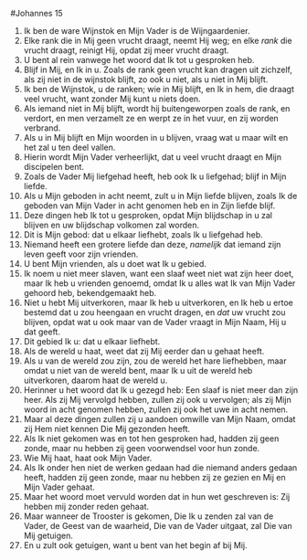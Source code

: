 #Johannes 15
1. Ik ben de ware Wijnstok en Mijn Vader is de Wijngaardenier.
2. Elke rank die in Mij geen vrucht draagt, neemt Hij weg; en elke *rank* die vrucht draagt, reinigt Hij, opdat zij meer vrucht draagt.
3. U bent al rein vanwege het woord dat Ik tot u gesproken heb.
4. Blijf in Mij, en Ik in u. Zoals de rank geen vrucht kan dragen uit zichzelf, als zij niet in de wijnstok blijft, zo ook u niet, als u niet in Mij blijft.
5. Ik ben de Wijnstok, u de ranken; wie in Mij blijft, en Ik in hem, die draagt veel vrucht, want zonder Mij kunt u niets doen.
6. Als iemand niet in Mij blijft, wordt hij buitengeworpen zoals de rank, en verdort, en men verzamelt ze en werpt ze in het vuur, en zij worden verbrand.
7. Als u in Mij blijft en Mijn woorden in u blijven, vraag wat u maar wilt en het zal u ten deel vallen.
8. Hierin wordt Mijn Vader verheerlijkt, dat u veel vrucht draagt en Mijn discipelen bent.
9. Zoals de Vader Mij liefgehad heeft, heb ook Ik u liefgehad; blijf in Mijn liefde.
10. Als u Mijn geboden in acht neemt, zult u in Mijn liefde blijven, zoals Ik de geboden van Mijn Vader in acht genomen heb en in Zijn liefde blijf.
11. Deze dingen heb Ik tot u gesproken, opdat Mijn blijdschap in u zal blijven en uw blijdschap volkomen zal worden.
12. Dit is Mijn gebod: dat u elkaar liefhebt, zoals Ik u liefgehad heb.
13. Niemand heeft een grotere liefde dan deze, *namelijk* dat iemand zijn leven geeft voor zijn vrienden.
14. U bent Mijn vrienden, als u doet wat Ik u gebied.
15. Ik noem u niet meer slaven, want een slaaf weet niet wat zijn heer doet, maar Ik heb u vrienden genoemd, omdat Ik u alles wat Ik van Mijn Vader gehoord heb, bekendgemaakt heb.
16. Niet u hebt Mij uitverkoren, maar Ik heb u uitverkoren, en Ik heb u ertoe bestemd dat u zou heengaan en vrucht dragen, en *dat* uw vrucht zou blijven, opdat wat u ook maar van de Vader vraagt in Mijn Naam, Hij u dat geeft.
17. Dit gebied Ik u: dat u elkaar liefhebt.
18. Als de wereld u haat, weet dat zij Mij eerder dan u gehaat heeft.
19. Als u van de wereld zou zijn, zou de wereld het hare liefhebben, maar omdat u niet van de wereld bent, maar Ik u uit de wereld heb uitverkoren, daarom haat de wereld u.
20. Herinner u het woord dat Ik u gezegd heb: Een slaaf is niet meer dan zijn heer. Als zij Mij vervolgd hebben, zullen zij ook u vervolgen; als zij Mijn woord in acht genomen hebben, zullen zij ook het uwe in acht nemen.
21. Maar al deze dingen zullen zij u aandoen omwille van Mijn Naam, omdat zij Hem niet kennen Die Mij gezonden heeft.
22. Als Ik niet gekomen was en tot hen gesproken had, hadden zij geen zonde, maar nu hebben zij geen voorwendsel voor hun zonde.
23. Wie Mij haat, haat ook Mijn Vader.
24. Als Ik onder hen niet de werken gedaan had die niemand anders gedaan heeft, hadden zij geen zonde, maar nu hebben zij ze gezien en Mij en Mijn Vader gehaat.
25. Maar het woord moet vervuld worden dat in hun wet geschreven is: Zij hebben mij zonder reden gehaat.
26. Maar wanneer de Trooster is gekomen, Die Ik u zenden zal van de Vader, de Geest van de waarheid, Die van de Vader uitgaat, zal Die van Mij getuigen.
27. En u zult ook getuigen, want u bent van het begin af bij Mij.
